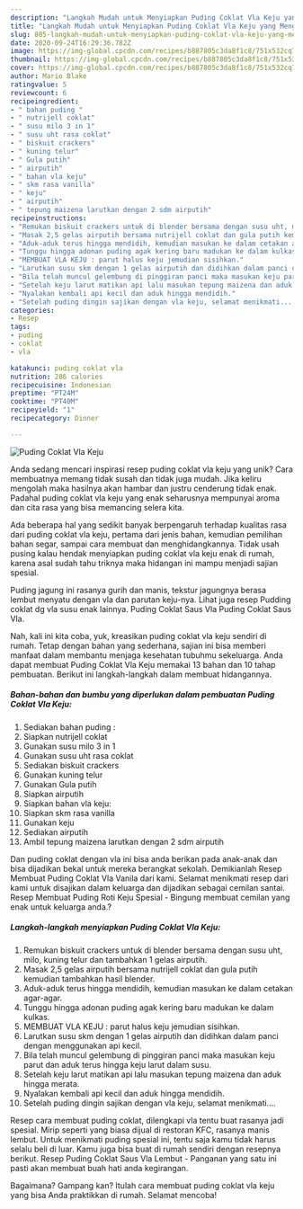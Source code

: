 ```yaml
---
description: "Langkah Mudah untuk Menyiapkan Puding Coklat Vla Keju yang Menggugah Selera"
title: "Langkah Mudah untuk Menyiapkan Puding Coklat Vla Keju yang Menggugah Selera"
slug: 805-langkah-mudah-untuk-menyiapkan-puding-coklat-vla-keju-yang-menggugah-selera
date: 2020-09-24T16:29:36.782Z
image: https://img-global.cpcdn.com/recipes/b887805c3da8f1c8/751x532cq70/puding-coklat-vla-keju-foto-resep-utama.jpg
thumbnail: https://img-global.cpcdn.com/recipes/b887805c3da8f1c8/751x532cq70/puding-coklat-vla-keju-foto-resep-utama.jpg
cover: https://img-global.cpcdn.com/recipes/b887805c3da8f1c8/751x532cq70/puding-coklat-vla-keju-foto-resep-utama.jpg
author: Mario Blake
ratingvalue: 5
reviewcount: 6
recipeingredient:
- " bahan puding "
- " nutrijell coklat"
- " susu milo 3 in 1"
- " susu uht rasa coklat"
- " biskuit crackers"
- " kuning telur"
- " Gula putih"
- " airputih"
- " bahan vla keju"
- " skm rasa vanilla"
- " keju"
- " airputih"
- " tepung maizena larutkan dengan 2 sdm airputih"
recipeinstructions:
- "Remukan biskuit crackers untuk di blender bersama dengan susu uht, milo, kuning telur dan tambahkan 1 gelas airputih."
- "Masak 2,5 gelas airputih bersama nutrijell coklat dan gula putih kemudian tambahkan hasil blender."
- "Aduk-aduk terus hingga mendidih, kemudian masukan ke dalam cetakan agar-agar."
- "Tunggu hingga adonan puding agak kering baru madukan ke dalam kulkas."
- "MEMBUAT VLA KEJU : parut halus keju jemudian sisihkan."
- "Larutkan susu skm dengan 1 gelas airputih dan didihkan dalam panci dengan menggunakan api kecil."
- "Bila telah muncul gelembung di pinggiran panci maka masukan keju parut dan aduk terus hingga keju larut dalam susu."
- "Setelah keju larut matikan api lalu masukan tepung maizena dan aduk hingga merata."
- "Nyalakan kembali api kecil dan aduk hingga mendidih."
- "Setelah puding dingin sajikan dengan vla keju, selamat menikmati...."
categories:
- Resep
tags:
- puding
- coklat
- vla

katakunci: puding coklat vla 
nutrition: 286 calories
recipecuisine: Indonesian
preptime: "PT24M"
cooktime: "PT40M"
recipeyield: "1"
recipecategory: Dinner

---
```



![Puding Coklat Vla Keju](https://img-global.cpcdn.com/recipes/b887805c3da8f1c8/751x532cq70/puding-coklat-vla-keju-foto-resep-utama.jpg)

Anda sedang mencari inspirasi resep puding coklat vla keju yang unik? Cara membuatnya memang tidak susah dan tidak juga mudah. Jika keliru mengolah maka hasilnya akan hambar dan justru cenderung tidak enak. Padahal puding coklat vla keju yang enak seharusnya mempunyai aroma dan cita rasa yang bisa memancing selera kita.

Ada beberapa hal yang sedikit banyak berpengaruh terhadap kualitas rasa dari puding coklat vla keju, pertama dari jenis bahan, kemudian pemilihan bahan segar, sampai cara membuat dan menghidangkannya. Tidak usah pusing kalau hendak menyiapkan puding coklat vla keju enak di rumah, karena asal sudah tahu triknya maka hidangan ini mampu menjadi sajian spesial.

Puding jagung ini rasanya gurih dan manis, tekstur jagungnya berasa lembut menyatu dengan vla dan parutan keju-nya. Lihat juga resep Pudding coklat dg vla susu enak lainnya. Puding Coklat Saus Vla Puding Coklat Saus Vla.


Nah, kali ini kita coba, yuk, kreasikan puding coklat vla keju sendiri di rumah. Tetap dengan bahan yang sederhana, sajian ini bisa memberi manfaat dalam membantu menjaga kesehatan tubuhmu sekeluarga. Anda dapat membuat Puding Coklat Vla Keju memakai 13 bahan dan 10 tahap pembuatan. Berikut ini langkah-langkah dalam membuat hidangannya.

<!--inarticleads1-->

##### Bahan-bahan dan bumbu yang diperlukan dalam pembuatan Puding Coklat Vla Keju:

1. Sediakan  bahan puding :
1. Siapkan  nutrijell coklat
1. Gunakan  susu milo 3 in 1
1. Gunakan  susu uht rasa coklat
1. Sediakan  biskuit crackers
1. Gunakan  kuning telur
1. Gunakan  Gula putih
1. Siapkan  airputih
1. Siapkan  bahan vla keju:
1. Siapkan  skm rasa vanilla
1. Gunakan  keju
1. Sediakan  airputih
1. Ambil  tepung maizena larutkan dengan 2 sdm airputih


Dan puding coklat dengan vla ini bisa anda berikan pada anak-anak dan bisa dijadikan bekal untuk mereka berangkat sekolah. Demikianlah Resep Membuat Puding Coklat Vla Vanila dari kami. Selamat menikmati resep dari kami untuk disajikan dalam keluarga dan dijadikan sebagai cemilan santai. Resep Membuat Puding Roti Keju Spesial - Bingung membuat cemilan yang enak untuk keluarga anda.? 

<!--inarticleads2-->

##### Langkah-langkah menyiapkan Puding Coklat Vla Keju:

1. Remukan biskuit crackers untuk di blender bersama dengan susu uht, milo, kuning telur dan tambahkan 1 gelas airputih.
1. Masak 2,5 gelas airputih bersama nutrijell coklat dan gula putih kemudian tambahkan hasil blender.
1. Aduk-aduk terus hingga mendidih, kemudian masukan ke dalam cetakan agar-agar.
1. Tunggu hingga adonan puding agak kering baru madukan ke dalam kulkas.
1. MEMBUAT VLA KEJU : parut halus keju jemudian sisihkan.
1. Larutkan susu skm dengan 1 gelas airputih dan didihkan dalam panci dengan menggunakan api kecil.
1. Bila telah muncul gelembung di pinggiran panci maka masukan keju parut dan aduk terus hingga keju larut dalam susu.
1. Setelah keju larut matikan api lalu masukan tepung maizena dan aduk hingga merata.
1. Nyalakan kembali api kecil dan aduk hingga mendidih.
1. Setelah puding dingin sajikan dengan vla keju, selamat menikmati....


Resep cara membuat puding coklat, dilengkapi vla tentu buat rasanya jadi spesial. Mirip seperti yang biasa dijual di restoran KFC, rasanya manis lembut. Untuk menikmati puding spesial ini, tentu saja kamu tidak harus selalu beli di luar. Kamu juga bisa buat di rumah sendiri dengan resepnya berikut. Resep Puding Coklat Saus Vla Lembut - Panganan yang satu ini pasti akan membuat buah hati anda kegirangan. 

Bagaimana? Gampang kan? Itulah cara membuat puding coklat vla keju yang bisa Anda praktikkan di rumah. Selamat mencoba!
